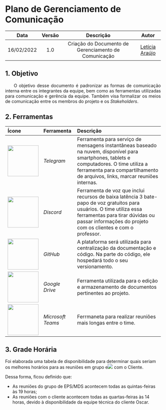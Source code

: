 # Plano de Gerenciamento de Comunicação

|    Data    | Versão |                Descrição                |                     Autor                     |
| :--------: | :----: | :-------------------------------------: | :-------------------------------------------: |
| 16/02/2022 |  1.0   | Criação do Documento de Gerenciamento de Comunicação | [Letícia Araújo](https://github.com/leticiaarj) |

## 1. Objetivo

<p align="justify"> &emsp;&emsp;O objetivo desse documento é padronizar as formas de comunicação interna entre os integrantes da equipe, bem como as ferramentas utilizadas para comunicação e gerência da equipe. Também visa formalizar os meios de comunicação entre os membros do projeto e os <i>Stakeholders</i>.</p>

## 2. Ferramentas

|                            Ícone                             |       Ferramenta       |                          Descrição                           |
| :----------------------------------------------------------- | :--------------------- | :----------------------------------------------------------- |
| <img src="https://imagepng.org/wp-content/uploads/2017/11/telegram-icone-icon-2.png" width=100px> |    <i>Telegram</i> | Ferramenta para serviço de mensagens instantâneas baseado na nuvem, disponível para smartphones, tablets e computadores. O time utiliza a ferramenta para compartilhamento de arquivos, links, marcar reuniões internas.|
| <img src="https://logodownload.org/wp-content/uploads/2017/11/discord-logo-4-1.png" width="100px"> | <i>Discord</i> | Ferramenta de voz que inclui recursos de baixa latência 3 bate-papo de voz gratuitos para usuários. O time utiliza essa ferramentas para tirar dúvidas ou passar informações do projeto com os clientes e com o professor. |
| <img src="https://image.flaticon.com/icons/png/512/25/25231.png" width=100px> | <i>GitHub</i> | A plataforma será utilizada para centralização da documentação e código. Na parte do código, ele hospedará todo o seu versionamento. |
| <img src="https://upload.wikimedia.org/wikipedia/commons/d/da/Google_Drive_logo.png" width=100px> |     <i>Google Drive</i>      | Ferramenta utilizada para o edição e armazenamento de documentos pertinentes ao  projeto. |
| <img src="https://upload.wikimedia.org/wikipedia/commons/thumb/c/c9/Microsoft_Office_Teams_%282018%E2%80%93present%29.svg/1200px-Microsoft_Office_Teams_%282018%E2%80%93present%29.svg.png" width=100px> |     <i>Microsoft Teams</i>      | Ferrmaneta para realizar reuniões mais longas entre o time. |

## 3. Grade Horária
Foi elaborada uma tabela de disponibilidade para determinar quais seriam os melhores horários para as reuniões em grupo e![](https://i.imgur.com/VMttUbt.png)
 com o Cliente.

Dessa forma, ficou definido que:
- As reuniões do grupo de EPS/MDS acontecem todas as quintas-feiras às 19 horas;
- As reuniões com o cliente acontecem todas as quartas-feiras às 14 horas, devido à disponibilidade da equipe técnica do cliente Oscar.
